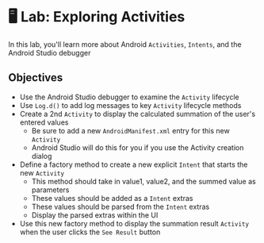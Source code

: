# 🖥 Lab: Exploring Activities
In this lab, you'll learn more about Android `Activities`, `Intents`, and the Android Studio debugger

## Objectives
- Use the Android Studio debugger to examine the `Activity` lifecycle
- Use `Log.d()` to add log messages to key `Activity` lifecycle methods
- Create a 2nd `Activity` to display the calculated summation of the user's entered values
    - Be sure to add a new `AndroidManifest.xml` entry for this new `Activity`
    - Android Studio will do this for you if you use the Activity creation dialog
- Define a factory method to create a new explicit `Intent` that starts the new `Activity`
    - This method should take in value1, value2, and the summed value as parameters
    - These values should be added as a `Intent` extras
    - These values should be parsed from the `Intent` extras
    - Display the parsed extras within the UI
- Use this new factory method to display the summation result `Activity` when the user clicks the `See Result` button